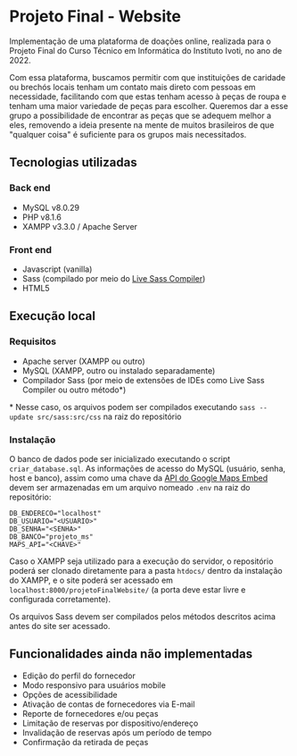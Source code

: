 # Projeto Final - Website 
Implementação de uma plataforma de doações online, realizada para o Projeto Final do Curso Técnico em Informática do Instituto Ivoti, no ano de 2022.

Com essa plataforma, buscamos permitir com que instituições de caridade ou brechós locais tenham um contato mais direto com pessoas em necessidade, facilitando com que estas tenham acesso à peças de roupa e tenham uma maior variedade de peças para escolher. Queremos dar a esse grupo a possibilidade de encontrar as peças que se adequem melhor a eles, removendo a ideia presente na mente de muitos brasileiros de que "qualquer coisa" é suficiente para os grupos mais necessitados.

## Tecnologias utilizadas
### Back end
- MySQL v8.0.29
- PHP v8.1.6
- XAMPP v3.3.0 / Apache Server
### Front end
- Javascript (vanilla)
- Sass (compilado por meio do [Live Sass Compiler](https://github.com/glenn2223/vscode-live-sass-compiler))
- HTML5

## Execução local
### Requisitos
- Apache server (XAMPP ou outro)
- MySQL (XAMPP, outro ou instalado separadamente)
- Compilador Sass (por meio de extensões de IDEs como Live Sass Compiler ou outro método*)

\* Nesse caso, os arquivos podem ser compilados executando `sass --update src/sass:src/css` na raiz do repositório

### Instalação
O banco de dados pode ser inicializado executando o script `criar_database.sql`. As informações de acesso do MySQL (usuário, senha, host e banco), assim como uma chave da [API do Google Maps Embed](https://console.cloud.google.com/marketplace/product/google/maps-embed-backend.googleapis.com) devem ser armazenadas em um arquivo nomeado `.env` na raiz do repositório:
```
DB_ENDERECO="localhost"
DB_USUARIO="<USUARIO>"
DB_SENHA="<SENHA>"
DB_BANCO="projeto_ms"
MAPS_API="<CHAVE>"
```

Caso o XAMPP seja utilizado para a execução do servidor, o repositório poderá ser clonado diretamente para a pasta `htdocs/` dentro da instalação do XAMPP, e o site poderá ser acessado em `localhost:8000/projetoFinalWebsite/` (a porta deve estar livre e configurada corretamente).

Os arquivos Sass devem ser compilados pelos métodos descritos acima antes do site ser acessado.

## Funcionalidades ainda não implementadas
- Edição do perfil do fornecedor
- Modo responsivo para usuários mobile
- Opções de acessibilidade
- Ativação de contas de fornecedores via E-mail
- Reporte de fornecedores e/ou peças
- Limitação de reservas por dispositivo/endereço
- Invalidação de reservas após um período de tempo
- Confirmação da retirada de peças

